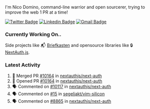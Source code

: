 
I'm Nico Domino, command-line warrior and open sourcerer, trying to improve the web 1 PR at a time!

[![Twitter Badge](https://img.shields.io/badge/-@ndom91-1ca0f1?style=flat-square&labelColor=1ca0f1&logo=twitter&logoColor=white&link=https://twitter.com/ndom91)](https://twitter.com/ndom91) [![Linkedin Badge](https://img.shields.io/badge/-ndom91-blue?style=flat-square&logo=Linkedin&logoColor=white&link=https://www.linkedin.com/in/ndom91/)](https://www.linkedin.com/in/ndom91/) [![Gmail Badge](https://img.shields.io/badge/-yo@ndo.dev-c14438?style=flat-square&logo=mail.ru&logoColor=white&link=mailto:yo@ndo.dev)](mailto:yo@ndo.dev)

### Currently Working On..

Side projects like 📬 [Briefkasten](https://briefkastenhq.com) and opensource libraries like 🔒 [NextAuth.js](https://github.com/nextauthjs/next-auth).

<!--START_SECTION_PROFILE_VIEWS:readme-info-->
<!--END_SECTION_PROFILE_VIEWS:readme-info-->

<!--START_SECTION_DAILY_COMMIT:readme-info-->
<!--END_SECTION_DAILY_COMMIT:readme-info-->

<!--START_SECTION_WEEKLY_COMMIT:readme-info-->
<!--END_SECTION_WEEKLY_COMMIT:readme-info-->

### Latest Activity

<!--START_SECTION:activity-->
1. 🎉 Merged PR [#10164](https://github.com/nextauthjs/next-auth/pull/10164) in [nextauthjs/next-auth](https://github.com/nextauthjs/next-auth)
2. 💪 Opened PR [#10164](https://github.com/nextauthjs/next-auth/pull/10164) in [nextauthjs/next-auth](https://github.com/nextauthjs/next-auth)
3. 🗣 Commented on [#10117](https://github.com/nextauthjs/next-auth/pull/10117#issuecomment-1971198103) in [nextauthjs/next-auth](https://github.com/nextauthjs/next-auth)
4. 🗣 Commented on [#15](https://github.com/segeljakt/vim-silicon/issues/15#issuecomment-1971184474) in [segeljakt/vim-silicon](https://github.com/segeljakt/vim-silicon)
5. 🗣 Commented on [#8865](https://github.com/nextauthjs/next-auth/pull/8865#issuecomment-1971150810) in [nextauthjs/next-auth](https://github.com/nextauthjs/next-auth)
<!--END_SECTION:activity-->
